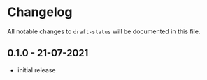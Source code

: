 # Changelog

All notable changes to `draft-status` will be documented in this file.

## 0.1.0 - 21-07-2021

- initial release
